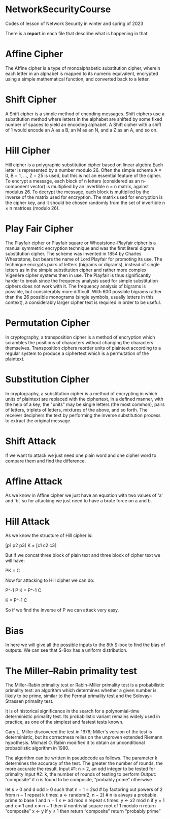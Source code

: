 # NetworkSecurityCourse
Codes of lesson of Network Security in winter and spring of 2023 

There is a __report__ in each file that describe what is happening in that. 

# Affine Cipher
The Affine cipher is a type of monoalphabetic substitution cipher, wherein each letter in an alphabet is mapped to its numeric equivalent, encrypted using a simple mathematical function, and converted back to a letter.

# Shift Cipher
A Shift cipher is a simple method of encoding messages. Shift ciphers use a substitution method where letters in the alphabet are shifted by some fixed number of spaces to yield an encoding alphabet. A Shift cipher with a shift of 1 would encode an A as a B, an M as an N, and a Z as an A, and so on.

# Hill Cipher
Hill cipher is a polygraphic substitution cipher based on linear algebra.Each letter is represented by a number modulo 26. Often the simple scheme A = 0, B = 1, …, Z = 25 is used, but this is not an essential feature of the cipher. To encrypt a message, each block of n letters (considered as an n-component vector) is multiplied by an invertible n × n matrix, against modulus 26. To decrypt the message, each block is multiplied by the inverse of the matrix used for encryption.
The matrix used for encryption is the cipher key, and it should be chosen randomly from the set of invertible n × n matrices (modulo 26).

# Play Fair Cipher
The Playfair cipher or Playfair square or Wheatstone–Playfair cipher is a manual symmetric encryption technique and was the first literal digram substitution cipher. The scheme was invented in 1854 by Charles Wheatstone, but bears the name of Lord Playfair for promoting its use.
The technique encrypts pairs of letters (bigrams or digrams), instead of single letters as in the simple substitution cipher and rather more complex Vigenère cipher systems then in use. The Playfair is thus significantly harder to break since the frequency analysis used for simple substitution ciphers does not work with it. The frequency analysis of bigrams is possible, but considerably more difficult. With 600 possible bigrams rather than the 26 possible monograms (single symbols, usually letters in this context), a considerably larger cipher text is required in order to be useful.

# Permutation Cipher
In cryptography, a transposition cipher is a method of encryption which scrambles the positions of characters without changing the characters themselves. Transposition ciphers reorder units of plaintext according to a regular system to produce a ciphertext which is a permutation of the plaintext.

# Substitution Cipher
In cryptography, a substitution cipher is a method of encrypting in which units of plaintext are replaced with the ciphertext, in a defined manner, with the help of a key; the "units" may be single letters (the most common), pairs of letters, triplets of letters, mixtures of the above, and so forth. The receiver deciphers the text by performing the inverse substitution process to extract the original message. 

# Shift Attack
If we want to attack we just need one plain word and one cipher word to compare them and find the difference.

# Affine Attack
As we know in Affine cipher we just have an equation with two values of 'a' and 'b', so for attacking we just need to have a brute force on a and b.

# Hill Attack
As we know the structure of Hill cipher is:

[p1 p2 p3] K = [c1 c2 c3]
 
But if we concat three block of plain text and three block of cipher text we will have:

PK = C

Now for attacking to Hill cipher we can do:

P^-1 P K = P^-1 C

K = P^-1 C

So if we find the inverse of P we can attack very easy.

# Bias
In here we will give all the possible inputs to the 8th S-box to find the bias of outputs. We can see that S-Box has a uniform distribution.

# The Miller–Rabin primality test
The Miller–Rabin primality test or Rabin–Miller primality test is a probabilistic primality test: an algorithm which determines whether a given number is likely to be prime, similar to the Fermat primality test and the Solovay–Strassen primality test.

It is of historical significance in the search for a polynomial-time deterministic primality test. Its probabilistic variant remains widely used in practice, as one of the simplest and fastest tests known.

Gary L. Miller discovered the test in 1976; Miller's version of the test is deterministic, but its correctness relies on the unproven extended Riemann hypothesis. Michael O. Rabin modified it to obtain an unconditional probabilistic algorithm in 1980. 

The algorithm can be written in pseudocode as follows. The parameter k determines the accuracy of the test. The greater the number of rounds, the more accurate the result.
  Input #1: n > 2, an odd integer to be tested for primality
  Input #2: k, the number of rounds of testing to perform
  Output: “composite” if n is found to be composite, “probably prime” otherwise

  let s > 0 and d odd > 0 such that n − 1 = 2sd  # by factoring out powers of 2 from n − 1
  repeat k times:
      a ← random(2, n − 2)  # n is always a probable prime to base 1 and n − 1
      x ← ad mod n
      repeat s times:
          y ← x2 mod n
          if y = 1 and x ≠ 1 and x ≠ n − 1 then # nontrivial square root of 1 modulo n
              return “composite”
          x ← y
      if y ≠ 1 then
          return “composite”
  return “probably prime”
